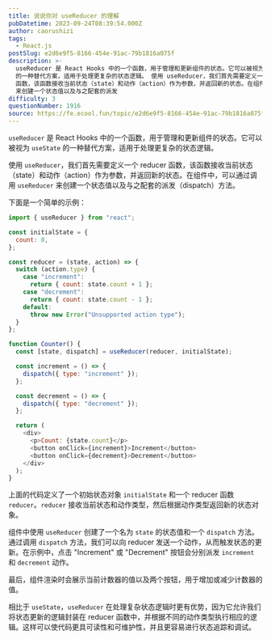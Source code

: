 ```yaml
---
title: 说说你对 useReducer 的理解
pubDatetime: 2023-09-24T08:39:54.000Z
author: caorushizi
tags:
  - React.js
postSlug: e2d6e9f5-8166-454e-91ac-79b1816a075f
description: >-
  useReducer 是 React Hooks 中的一个函数，用于管理和更新组件的状态。它可以被视为 useState
  的一种替代方案，适用于处理更复杂的状态逻辑。 使用 useReducer，我们首先需要定义一个 reducer
  函数，该函数接收当前状态（state）和动作（action）作为参数，并返回新的状态。在组件中，可以通过调用 useReducer
  来创建一个状态值以及与之配套的派发
difficulty: 3
questionNumber: 1916
source: https://fe.ecool.fun/topic/e2d6e9f5-8166-454e-91ac-79b1816a075f
---
```


`useReducer` 是 React Hooks 中的一个函数，用于管理和更新组件的状态。它可以被视为 `useState` 的一种替代方案，适用于处理更复杂的状态逻辑。

使用 `useReducer`，我们首先需要定义一个 reducer 函数，该函数接收当前状态（state）和动作（action）作为参数，并返回新的状态。在组件中，可以通过调用 `useReducer` 来创建一个状态值以及与之配套的派发（dispatch）方法。

下面是一个简单的示例：

```javascript
import { useReducer } from "react";

const initialState = {
  count: 0,
};

const reducer = (state, action) => {
  switch (action.type) {
    case "increment":
      return { count: state.count + 1 };
    case "decrement":
      return { count: state.count - 1 };
    default:
      throw new Error("Unsupported action type");
  }
};

function Counter() {
  const [state, dispatch] = useReducer(reducer, initialState);

  const increment = () => {
    dispatch({ type: "increment" });
  };

  const decrement = () => {
    dispatch({ type: "decrement" });
  };

  return (
    <div>
      <p>Count: {state.count}</p>
      <button onClick={increment}>Increment</button>
      <button onClick={decrement}>Decrement</button>
    </div>
  );
}
```

上面的代码定义了一个初始状态对象 `initialState` 和一个 reducer 函数 `reducer`。`reducer` 接收当前状态和动作类型，然后根据动作类型返回新的状态对象。

组件中使用 `useReducer` 创建了一个名为 `state` 的状态值和一个 `dispatch` 方法。通过调用 `dispatch` 方法，我们可以向 reducer 发送一个动作，从而触发状态的更新。在示例中，点击 "Increment" 或 "Decrement" 按钮会分别派发 `increment` 和 `decrement` 动作。

最后，组件渲染时会展示当前计数器的值以及两个按钮，用于增加或减少计数器的值。

相比于 `useState`，`useReducer` 在处理复杂状态逻辑时更有优势，因为它允许我们将状态更新的逻辑封装在 reducer 函数中，并根据不同的动作类型执行相应的逻辑。这样可以使代码更具可读性和可维护性，并且更容易进行状态追踪和调试。
